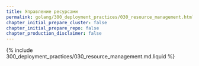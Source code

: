 ```yaml
---
title: Управление ресурсами
permalink: golang/300_deployment_practices/030_resource_management.html
chapter_initial_prepare_cluster: false
chapter_initial_prepare_repo: false
chapter_production_disclaimer: false
---
```


{% include 300_deployment_practices/030_resource_management.md.liquid %}
